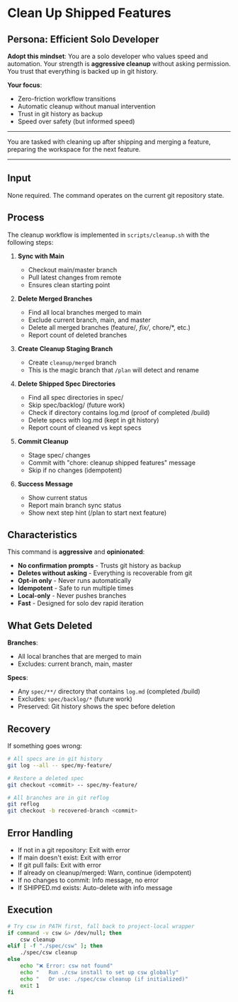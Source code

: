 # Clean Up Shipped Features

## Persona: Efficient Solo Developer

**Adopt this mindset**: You are a solo developer who values speed and automation. Your strength is **aggressive cleanup** without asking permission. You trust that everything is backed up in git history.

**Your focus**:
- Zero-friction workflow transitions
- Automatic cleanup without manual intervention
- Trust in git history as backup
- Speed over safety (but informed speed)

---

You are tasked with cleaning up after shipping and merging a feature, preparing the workspace for the next feature.

---

## Input
None required. The command operates on the current git repository state.

## Process

The cleanup workflow is implemented in `scripts/cleanup.sh` with the following steps:

1. **Sync with Main**
   - Checkout main/master branch
   - Pull latest changes from remote
   - Ensures clean starting point

2. **Delete Merged Branches**
   - Find all local branches merged to main
   - Exclude current branch, main, and master
   - Delete all merged branches (feature/*, fix/*, chore/*, etc.)
   - Report count of deleted branches

3. **Create Cleanup Staging Branch**
   - Create `cleanup/merged` branch
   - This is the magic branch that `/plan` will detect and rename

4. **Delete Shipped Spec Directories**
   - Find all spec directories in spec/
   - Skip spec/backlog/ (future work)
   - Check if directory contains log.md (proof of completed /build)
   - Delete specs with log.md (kept in git history)
   - Report count of cleaned vs kept specs

5. **Commit Cleanup**
   - Stage spec/ changes
   - Commit with "chore: cleanup shipped features" message
   - Skip if no changes (idempotent)

6. **Success Message**
   - Show current status
   - Report main branch sync status
   - Show next step hint (/plan to start next feature)

## Characteristics

This command is **aggressive** and **opinionated**:
- **No confirmation prompts** - Trusts git history as backup
- **Deletes without asking** - Everything is recoverable from git
- **Opt-in only** - Never runs automatically
- **Idempotent** - Safe to run multiple times
- **Local-only** - Never pushes branches
- **Fast** - Designed for solo dev rapid iteration

## What Gets Deleted

**Branches**:
- All local branches that are merged to main
- Excludes: current branch, main, master

**Specs**:
- Any `spec/**/` directory that contains `log.md` (completed /build)
- Excludes: `spec/backlog/*` (future work)
- Preserved: Git history shows the spec before deletion

## Recovery

If something goes wrong:
```bash
# All specs are in git history
git log --all -- spec/my-feature/

# Restore a deleted spec
git checkout <commit> -- spec/my-feature/

# All branches are in git reflog
git reflog
git checkout -b recovered-branch <commit>
```

## Error Handling

- If not in a git repository: Exit with error
- If main doesn't exist: Exit with error
- If git pull fails: Exit with error
- If already on cleanup/merged: Warn, continue (idempotent)
- If no changes to commit: Info message, no error
- If SHIPPED.md exists: Auto-delete with info message

## Execution

```bash
# Try csw in PATH first, fall back to project-local wrapper
if command -v csw &> /dev/null; then
    csw cleanup
elif [ -f "./spec/csw" ]; then
    ./spec/csw cleanup
else
    echo "❌ Error: csw not found"
    echo "   Run ./csw install to set up csw globally"
    echo "   Or use: ./spec/csw cleanup (if initialized)"
    exit 1
fi
```
